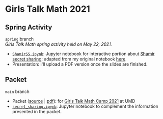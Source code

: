 # Girls Talk Math 2021

## Spring Activity
`spring` branch  
*Girls Talk Math spring activity held on May 22, 2021.*

- [`ShamirSS.ipynb`](ShamirSS.ipynb): Jupyter notebook for interactive portion about [Shamir secret sharing](https://en.wikipedia.org/wiki/Shamir%27s_Secret_Sharing); adapted from my original notebook [here](https://github.com/nglaeser/crypto-glossary/blob/main/ShamirSS.ipynb).
- Presentation: I'll upload a PDF version once the slides are finished.

## Packet
`main` branch

- Packet ([source](main.tex) | [pdf](main.pdf)): for [Girls Talk Math Camp 2021](http://gtm.math.umd.edu/virtualcamp2021.html) at UMD
- [`secret_sharing.ipynb`](): Jupyter notebook to complement the information presented in the packet.